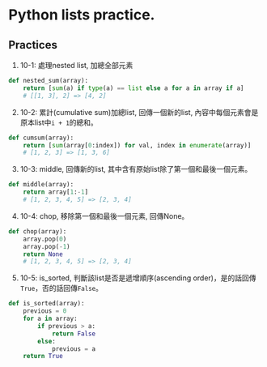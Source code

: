 # Python lists practice.

## Practices
1. 10-1: 處理nested list, 加總全部元素
```python
def nested_sum(array):
    return [sum(a) if type(a) == list else a for a in array if a]
    # [[1, 3], 2] => [4, 2]
```
2. 10-2: 累計(cumulative sum)加總list, 回傳一個新的list, 內容中每個元素會是原本list中`i + 1`的總和。
```python
def cumsum(array):
    return [sum(array[0:index]) for val, index in enumerate(array)]
    # [1, 2, 3] => [1, 3, 6]
```
3. 10-3: middle, 回傳新的list, 其中含有原始list除了第一個和最後一個元素。
```python
def middle(array):
    return array[1:-1]
    # [1, 2, 3, 4, 5] => [2, 3, 4]
```
4. 10-4: chop, 移除第一個和最後一個元素, 回傳None。
```python
def chop(array):
    array.pop(0)
    array.pop(-1)
    return None
    # [1, 2, 3, 4, 5] => [2, 3, 4]
```
5. 10-5: is_sorted, 判斷該list是否是遞增順序(ascending order)，是的話回傳`True`，否的話回傳`False`。
```python
def is_sorted(array):
    previous = 0
    for a in array:
        if previous > a:
            return False
        else:
            previous = a
    return True
```

